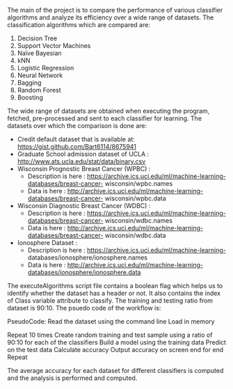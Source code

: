 The main of the project is to compare the performance of various classifier algorithms and analyze its efficiency over a wide range of datasets. The classification algorithms which are compared are:
  1. Decision Tree
  2. Support Vector Machines
  3. Naïve Bayesian
  4. kNN
  5. Logistic Regression
  6. Neural Network
  7. Bagging
  8. Random Forest
  9. Boosting 

The wide range of datasets are obtained when executing the program, fetched, pre-processed and sent to each classifier for learning. The datasets over which the comparison is done are:

*  Credit default dataset that is available at: https://gist.github.com/Bart6114/8675941
*  Graduate School admission dataset of UCLA  : http://www.ats.ucla.edu/stat/data/binary.csv
*  Wisconsin Prognostic Breast Cancer (WPBC)  : 
    * Description is here : https://archive.ics.uci.edu/ml/machine-learning-databases/breast-cancer- wisconsin/wpbc.names
    * Data is here        : http://archive.ics.uci.edu/ml/machine-learning-databases/breast-cancer- wisconsin/wpbc.data
*  Wisconsin Diagnostic Breast Cancer (WDBC)  :
    * Description is here : https://archive.ics.uci.edu/ml/machine-learning-databases/breast-cancer- wisconsin/wdbc.names
    * Data is here        : http://archive.ics.uci.edu/ml/machine-learning-databases/breast-cancer- wisconsin/wdbc.data
* Ionosphere Dataset                          :
    * Description is here : https://archive.ics.uci.edu/ml/machine-learning- databases/ionosphere/ionosphere.names
    * Data is here        : http://archive.ics.uci.edu/ml/machine-learning-databases/ionosphere/ionosphere.data

The executeAlgorithms script file contains a boolean flag which helps us to identify whether the dataset has a header or not. It also contains the index of Class variable attribute to classify. The training and testing ratio from dataset is 90:10. The psuedo code of the workflow is:

PseudoCode:
  Read the dataset using the command line 
  Load in memory
  
  Repeat 10 times
    Create random training and test sample using a ratio of 90:10 
    for each of the classifiers
      Build a model using the training data Predict on the test data
      Calculate accuracy
      Output accuracy on screen
    end for 
  end Repeat

The average accuracy for each dataset for different classifiers is computed and the analysis is performed and computed.
